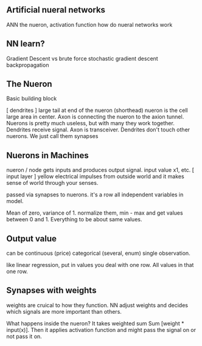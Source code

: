 ## Artificial nueral networks

ANN
the nueron, activation function
how do nueral networks work

## NN learn?
Gradient Descent vs brute force
stochastic gradient descent
backpropagation

## The Nueron
Basic building block

[ dendrites ] large tail at end of the nueron (shorthead)
nueron is the cell large area in center.
Axon is connecting the nueron to the axion tunnel.
Nuerons is pretty much useless, but with many they work together. Dendrites receive signal. Axon is transceiver. Dendrites don't touch other nuerons. We just call them synapses

## Nuerons in Machines
nueron / node
gets inputs and produces output signal.
input value x1, etc.
[ input layer ] yellow
electrical impulses from outside world and it makes sense of world through your senses.

passed via synapses to nuerons.
it's a row all independent variables in model.

Mean of zero, variance of 1.
normalize them, min - max and get values between 0 and 1.
Everything to be about same values.

## Output value
can be continuous (price)
categorical (several, enum)
single observation.

like linear regression, put in values you deal with one row. All values in that one row.

## Synapses with weights
weights are cruical to how they function. NN adjust weights and decides which signals are more important than others.

What happens inside the nueron?
It takes weighted sum
Sum [weight * input(x)]. Then it applies activation function and might pass the signal on or not pass it on.

